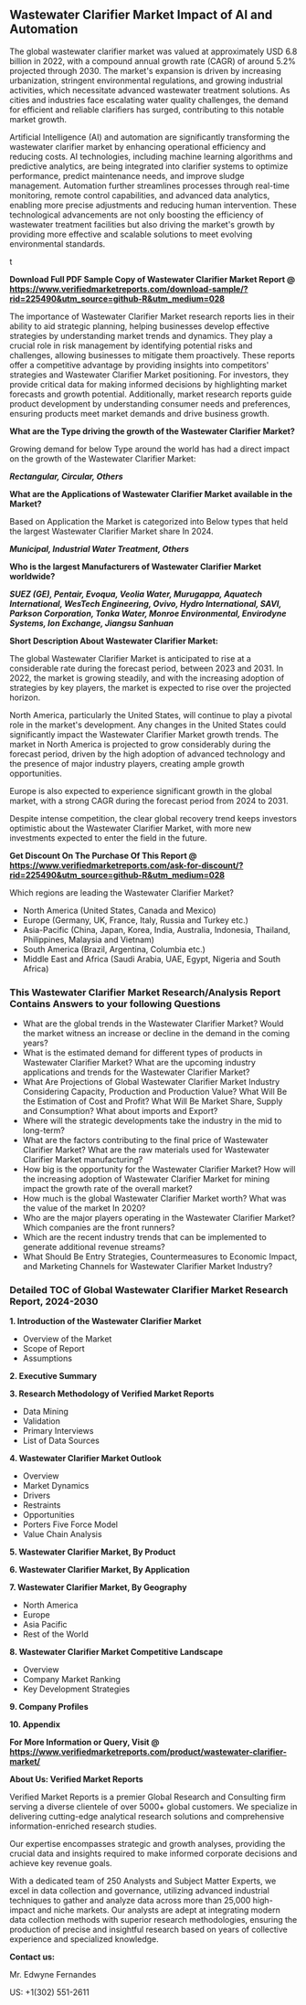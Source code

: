 <h2>Wastewater Clarifier Market Impact of AI and Automation</h2><p>The global wastewater clarifier market was valued at approximately USD 6.8 billion in 2022, with a compound annual growth rate (CAGR) of around 5.2% projected through 2030. The market's expansion is driven by increasing urbanization, stringent environmental regulations, and growing industrial activities, which necessitate advanced wastewater treatment solutions. As cities and industries face escalating water quality challenges, the demand for efficient and reliable clarifiers has surged, contributing to this notable market growth.</p><p>Artificial Intelligence (AI) and automation are significantly transforming the wastewater clarifier market by enhancing operational efficiency and reducing costs. AI technologies, including machine learning algorithms and predictive analytics, are being integrated into clarifier systems to optimize performance, predict maintenance needs, and improve sludge management. Automation further streamlines processes through real-time monitoring, remote control capabilities, and advanced data analytics, enabling more precise adjustments and reducing human intervention. These technological advancements are not only boosting the efficiency of wastewater treatment facilities but also driving the market's growth by providing more effective and scalable solutions to meet evolving environmental standards.</p>t</p><p id="" class=""><strong>Download Full PDF Sample Copy of Wastewater Clarifier Market Report @ <a href="https://www.verifiedmarketreports.com/download-sample/?rid=225490&utm_source=github-R&utm_medium=028" target="_blank">https://www.verifiedmarketreports.com/download-sample/?rid=225490&utm_source=github-R&utm_medium=028</a></strong></p><p>The importance of&nbsp;Wastewater Clarifier Market research reports lies in their ability to aid strategic planning, helping businesses develop effective strategies by understanding market trends and dynamics. They play a crucial role in risk management by identifying potential risks and challenges, allowing businesses to mitigate them proactively. These reports offer a competitive advantage by providing insights into competitors' strategies and Wastewater Clarifier Market positioning. For investors, they provide critical data for making informed decisions by highlighting market forecasts and growth potential. Additionally, market research reports guide product development by understanding consumer needs and preferences, ensuring products meet market demands and drive business growth.</p><p><strong>What are the&nbsp;Type driving the growth of the Wastewater Clarifier Market?</strong></p><p id="" class="">Growing demand for below Type around the world has had a direct impact on the growth of the Wastewater Clarifier Market:</p><em><strong>Rectangular, Circular, Others</strong></em></p><strong>What are the&nbsp;Applications&nbsp;of Wastewater Clarifier Market available in the Market?</strong></p><p id="" class="">Based on Application the Market is categorized into Below types that held the largest Wastewater Clarifier Market share In 2024.</p><em><strong>Municipal, Industrial Water Treatment, Others</strong></em></p><strong>Who is the largest Manufacturers of Wastewater Clarifier Market worldwide?</strong></p><p><em><strong>SUEZ (GE), Pentair, Evoqua, Veolia Water, Murugappa, Aquatech International, WesTech Engineering, Ovivo, Hydro International, SAVI, Parkson Corporation, Tonka Water, Monroe Environmental, Envirodyne Systems, Ion Exchange, Jiangsu Sanhuan</strong></em></p><p id="" class=""><strong>Short Description About Wastewater Clarifier Market:</strong></p><p>The global Wastewater Clarifier Market is anticipated to rise at a considerable rate during the forecast period, between 2023 and 2031. In 2022, the market is growing steadily, and with the increasing adoption of strategies by key players, the market is expected to rise over the projected horizon.</p><p>North America, particularly the United States, will continue to play a pivotal role in the market's development. Any changes in the United States could significantly impact the Wastewater Clarifier Market growth trends. The market in North America is projected to grow considerably during the forecast period, driven by the high adoption of advanced technology and the presence of major industry players, creating ample growth opportunities.</p><p>Europe is also expected to experience significant growth in the global market, with a strong CAGR during the forecast period from 2024 to 2031.</p><p>Despite intense competition, the clear global recovery trend keeps investors optimistic about the Wastewater Clarifier Market, with more new investments expected to enter the field in the future.</p><p id="" class=""><strong>Get Discount On The Purchase Of This Report @ <a href="https://www.verifiedmarketreports.com/ask-for-discount/?rid=225490&utm_source=github-R&utm_medium=028" target="_blank">https://www.verifiedmarketreports.com/ask-for-discount/?rid=225490&utm_source=github-R&utm_medium=028</a></strong></p>Which regions are leading the Wastewater Clarifier Market?</p><ul><li>North America (United States, Canada and Mexico)</li><li>Europe (Germany, UK, France, Italy, Russia and Turkey etc.)</li><li>Asia-Pacific (China, Japan, Korea, India, Australia, Indonesia, Thailand, Philippines, Malaysia and Vietnam)</li><li>South America (Brazil, Argentina, Columbia etc.)</li><li>Middle East and Africa (Saudi Arabia, UAE, Egypt, Nigeria and South Africa)</li></ul><h3 id="" class="">This Wastewater Clarifier Market Research/Analysis Report Contains Answers to your following Questions</h3><ul><li>What are the global trends in the Wastewater Clarifier Market? Would the market witness an increase or decline in the demand in the coming years?</li><li>What is the estimated demand for different types of products in Wastewater Clarifier Market? What are the upcoming industry applications and trends for the Wastewater Clarifier Market?</li><li>What Are Projections of Global Wastewater Clarifier Market Industry Considering Capacity, Production and Production Value? What Will Be the Estimation of Cost and Profit? What Will Be Market Share, Supply and Consumption? What about imports and Export?</li><li>Where will the strategic developments take the industry in the mid to long-term?</li><li>What are the factors contributing to the final price of Wastewater Clarifier Market? What are the raw materials used for Wastewater Clarifier Market manufacturing?</li><li>How big is the opportunity for the Wastewater Clarifier Market? How will the increasing adoption of Wastewater Clarifier Market for mining impact the growth rate of the overall market?</li><li>How much is the global Wastewater Clarifier Market worth? What was the value of the market In 2020?</li><li>Who are the major players operating in the Wastewater Clarifier Market? Which companies are the front runners?</li><li>Which are the recent industry trends that can be implemented to generate additional revenue streams?</li><li>What Should Be Entry Strategies, Countermeasures to Economic Impact, and Marketing Channels for Wastewater Clarifier Market Industry?</li></ul><h3 id="" class="">Detailed TOC of Global Wastewater Clarifier Market Research Report, 2024-2030</h3><p id="" class=""><strong>1. Introduction of the Wastewater Clarifier Market</strong></p><ul><li>Overview of the Market</li><li>Scope of Report</li><li>Assumptions</li></ul><p id="" class=""><strong>2. Executive Summary</strong></p><p id="" class=""><strong>3. Research Methodology of Verified Market Reports</strong></p><ul><li>Data Mining</li><li>Validation</li><li>Primary Interviews</li><li>List of Data Sources</li></ul><p id="" class=""><strong>4. Wastewater Clarifier Market Outlook</strong></p><ul><li>Overview</li><li>Market Dynamics</li><li>Drivers</li><li>Restraints</li><li>Opportunities</li><li>Porters Five Force Model</li><li>Value Chain Analysis</li></ul><p id="" class=""><strong>5. Wastewater Clarifier Market, By Product</strong></p><p id="" class=""><strong>6. Wastewater Clarifier Market, By Application</strong></p><p id="" class=""><strong>7. Wastewater Clarifier Market, By Geography</strong></p><ul><li>North America</li><li>Europe</li><li>Asia Pacific</li><li>Rest of the World</li></ul><p id="" class=""><strong>8. Wastewater Clarifier Market Competitive Landscape</strong></p><ul><li>Overview</li><li>Company Market Ranking</li><li>Key Development Strategies</li></ul><p id="" class=""><strong>9. Company Profiles</strong></p><p id="" class=""><strong>10. Appendix</strong></p><p id="" class=""><strong>For More Information or Query, Visit @ <a href="https://www.verifiedmarketreports.com/product/wastewater-clarifier-market/" target="_blank">https://www.verifiedmarketreports.com/product/wastewater-clarifier-market/</a></strong></p><p id="" class=""><strong>About Us: Verified Market Reports</strong></p><p id="" class="">Verified Market Reports is a premier Global Research and Consulting firm serving a diverse clientele of over 5000+ global customers. We specialize in delivering cutting-edge analytical research solutions and comprehensive information-enriched research studies.</p><p id="" class="">Our expertise encompasses strategic and growth analyses, providing the crucial data and insights required to make informed corporate decisions and achieve key revenue goals.</p><p id="" class="">With a dedicated team of 250 Analysts and Subject Matter Experts, we excel in data collection and governance, utilizing advanced industrial techniques to gather and analyze data across more than 25,000 high-impact and niche markets. Our analysts are adept at integrating modern data collection methods with superior research methodologies, ensuring the production of precise and insightful research based on years of collective experience and specialized knowledge.</p><p id="" class=""><strong>Contact us:</strong></p><p id="" class="">Mr. Edwyne Fernandes</p><p id="" class="">US: +1(302) 551-2611</p>